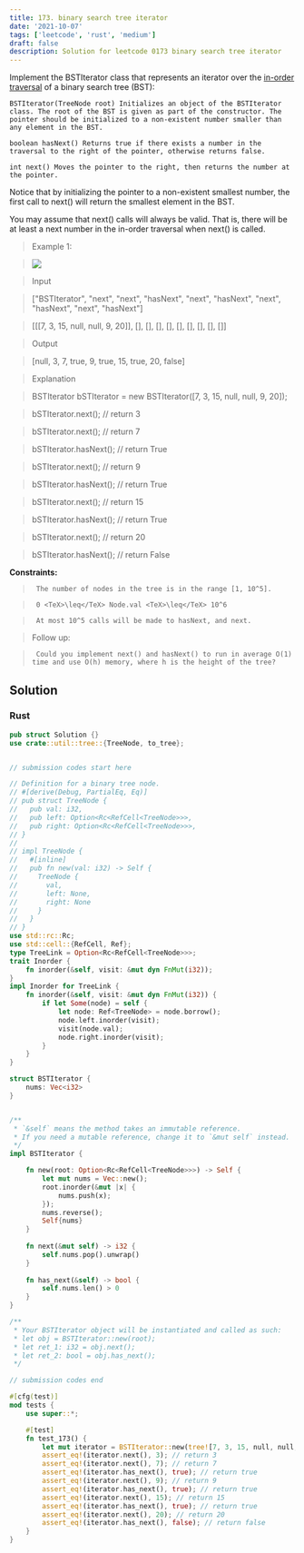 ```yaml
---
title: 173. binary search tree iterator
date: '2021-10-07'
tags: ['leetcode', 'rust', 'medium']
draft: false
description: Solution for leetcode 0173 binary search tree iterator
---
```


 

  Implement the BSTIterator class that represents an iterator over the [in-order traversal](https://en.wikipedia.org/wiki/Tree_traversal#In-order_(LNR)) of a binary search tree (BST):

  

  	BSTIterator(TreeNode root) Initializes an object of the BSTIterator class. The root of the BST is given as part of the constructor. The pointer should be initialized to a non-existent number smaller than any element in the BST.

  	boolean hasNext() Returns true if there exists a number in the traversal to the right of the pointer, otherwise returns false.

  	int next() Moves the pointer to the right, then returns the number at the pointer.

  

  Notice that by initializing the pointer to a non-existent smallest number, the first call to next() will return the smallest element in the BST.

  You may assume that next() calls will always be valid. That is, there will be at least a next number in the in-order traversal when next() is called.

   

 >   Example 1:

 >   ![](https://assets.leetcode.com/uploads/2018/12/25/bst-tree.png)

 >   Input

 >   ["BSTIterator", "next", "next", "hasNext", "next", "hasNext", "next", "hasNext", "next", "hasNext"]

 >   [[[7, 3, 15, null, null, 9, 20]], [], [], [], [], [], [], [], [], []]

 >   Output

 >   [null, 3, 7, true, 9, true, 15, true, 20, false]

 >   Explanation

 >   BSTIterator bSTIterator <TeX>=</TeX> new BSTIterator([7, 3, 15, null, null, 9, 20]);

 >   bSTIterator.next();    // return 3

 >   bSTIterator.next();    // return 7

 >   bSTIterator.hasNext(); // return True

 >   bSTIterator.next();    // return 9

 >   bSTIterator.hasNext(); // return True

 >   bSTIterator.next();    // return 15

 >   bSTIterator.hasNext(); // return True

 >   bSTIterator.next();    // return 20

 >   bSTIterator.hasNext(); // return False

  

   

  **Constraints:**

  

 >   	The number of nodes in the tree is in the range [1, 10^5].

 >   	0 <TeX>\leq</TeX> Node.val <TeX>\leq</TeX> 10^6

 >   	At most 10^5 calls will be made to hasNext, and next.

  

   

 >   Follow up:

  

 >   	Could you implement next() and hasNext() to run in average O(1) time and use O(h) memory, where h is the height of the tree?


## Solution
### Rust
```rust
pub struct Solution {}
use crate::util::tree::{TreeNode, to_tree};


// submission codes start here

// Definition for a binary tree node.
// #[derive(Debug, PartialEq, Eq)]
// pub struct TreeNode {
//   pub val: i32,
//   pub left: Option<Rc<RefCell<TreeNode>>>,
//   pub right: Option<Rc<RefCell<TreeNode>>>,
// }
// 
// impl TreeNode {
//   #[inline]
//   pub fn new(val: i32) -> Self {
//     TreeNode {
//       val,
//       left: None,
//       right: None
//     }
//   }
// }
use std::rc::Rc;
use std::cell::{RefCell, Ref};
type TreeLink = Option<Rc<RefCell<TreeNode>>>;
trait Inorder {
    fn inorder(&self, visit: &mut dyn FnMut(i32));
}
impl Inorder for TreeLink {
    fn inorder(&self, visit: &mut dyn FnMut(i32)) {
        if let Some(node) = self {
            let node: Ref<TreeNode> = node.borrow();
            node.left.inorder(visit);
            visit(node.val);
            node.right.inorder(visit);
        }    
    }
}

struct BSTIterator {
    nums: Vec<i32>
}


/** 
 * `&self` means the method takes an immutable reference.
 * If you need a mutable reference, change it to `&mut self` instead.
 */
impl BSTIterator {

    fn new(root: Option<Rc<RefCell<TreeNode>>>) -> Self {
        let mut nums = Vec::new();
        root.inorder(&mut |x| {
            nums.push(x);
        });
        nums.reverse();
        Self{nums}
    }
    
    fn next(&mut self) -> i32 {
        self.nums.pop().unwrap()
    }
    
    fn has_next(&self) -> bool {
        self.nums.len() > 0
    }
}

/**
 * Your BSTIterator object will be instantiated and called as such:
 * let obj = BSTIterator::new(root);
 * let ret_1: i32 = obj.next();
 * let ret_2: bool = obj.has_next();
 */

// submission codes end

#[cfg(test)]
mod tests {
    use super::*;

    #[test]
    fn test_173() {
        let mut iterator = BSTIterator::new(tree![7, 3, 15, null, null, 9, 20]);
        assert_eq!(iterator.next(), 3); // return 3
        assert_eq!(iterator.next(), 7); // return 7
        assert_eq!(iterator.has_next(), true); // return true
        assert_eq!(iterator.next(), 9); // return 9
        assert_eq!(iterator.has_next(), true); // return true
        assert_eq!(iterator.next(), 15); // return 15
        assert_eq!(iterator.has_next(), true); // return true
        assert_eq!(iterator.next(), 20); // return 20
        assert_eq!(iterator.has_next(), false); // return false
    }
}

```
